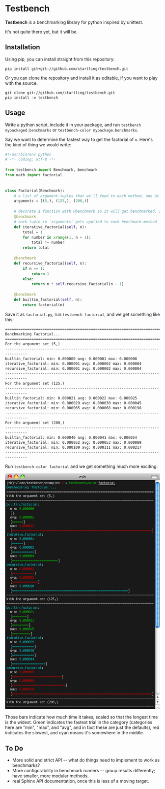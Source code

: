 # Testbench

**Testbench** is a benchmarking library for python inspired by unittest.

It's not quite there yet, but it will be.

## Installation

Using pip, you can install straight from this repository:

````
pip install git+git://github.com/startling/testbench.git
````

Or you can clone the repository and install it as editable, if you want to play with the source:

````
git clone git://github.com/startling/testbench.git
pip install -e testbench
````

## Usage
Write a python script, include it in your package, and run `testbench mypackaged.benchmarks` or `testbench-color mypackage.benchmarks`.

Say we want to determine the fastest way to get the factorial of `n`. Here's the kind of thing we would write:

````python
#!/usr/bin/env python
# -*- coding: utf-8 -*-

from testbench import Benchmark, benchmark
from math import factorial


class Factorial(Benchmark):
    # a list of argument-tuples that we'll feed to each method, one at a time
    arguments = [(5,), (125,), (200,)]

    # decorate a function with @benchmark so it will get benchmarked. simple enough.
    @benchmark
    # each tuple in `arguments` gets applied to each benchmark-method
    def iterative_factorial(self, n):
        total = 1
        for number in xrange(1, n + 1):
            total *= number
        return total

    @benchmark
    def recursive_factorial(self, n):
        if n == 1:
            return 1
        else:
            return n * self.recursive_factorial(n - 1)

    @benchmark
    def builtin_factorial(self, n):
        return factorial(n)
````

Save it as `factorial.py`, run `testbench factorial`, and we get something like this:

````
================================================================================
Benchmarking Factorial...
================================================================================
For the argument set (5,)
--------------------------------------------------------------------------------
builtin_factorial: min: 0.000000 avg: 0.000001 max: 0.000008
iterative_factorial: min: 0.000001 avg: 0.000002 max: 0.000004
recursive_factorial: min: 0.000001 avg: 0.000002 max: 0.000004
--------------------------------------------------------------------------------
For the argument set (125,)
--------------------------------------------------------------------------------
builtin_factorial: min: 0.000021 avg: 0.000022 max: 0.000025
iterative_factorial: min: 0.000029 avg: 0.000030 max: 0.000045
recursive_factorial: min: 0.000065 avg: 0.000068 max: 0.000198
--------------------------------------------------------------------------------
For the argument set (200,)
--------------------------------------------------------------------------------
builtin_factorial: min: 0.000040 avg: 0.000041 max: 0.000054
iterative_factorial: min: 0.000052 avg: 0.000053 max: 0.000089
recursive_factorial: min: 0.000109 avg: 0.000111 max: 0.000217
--------------------------------------------------------------------------------
````

Run `testbench-color factorial` and we get something much more exciting:

![testbench-color screenshot](https://github.com/startling/testbench/blob/master/testbench_screenshot.png?raw=true)

Those bars indicate how much time it takes, scaled so that the longest time is the widest. Green indicates the fastest trial in the category (categories here are "min", "max", and "avg", and in fact these are just the defaults), red indicates the slowest, and cyan means it's somewhere in the middle.

## To Do

* More solid and strict API -- what do things need to implement to work as benchmarks?
* More configurability in benchmark runners -- group results differently; have smaller, more modular methods.
* real Sphinx API documentation, once this is less of a moving target.
